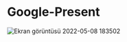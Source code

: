 # Google-Present

![Ekran görüntüsü 2022-05-08 183502](https://user-images.githubusercontent.com/102716932/167303636-55710851-89ff-480c-833d-cc0e1427facc.jpg)
